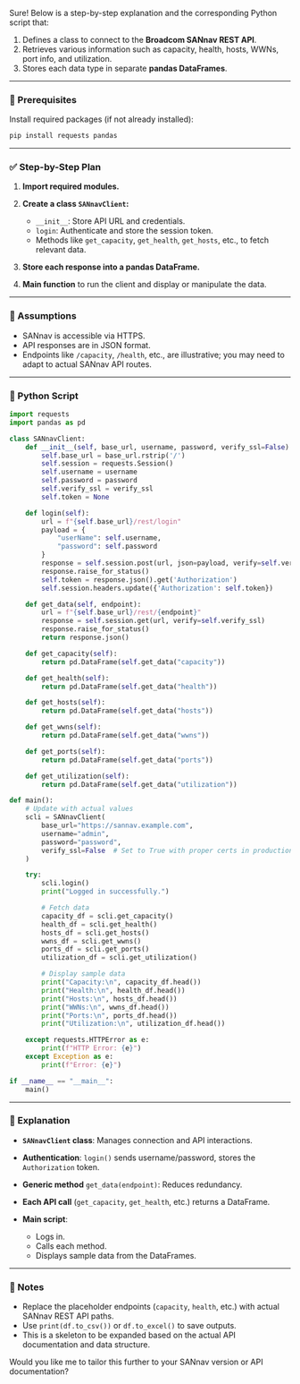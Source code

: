 Sure! Below is a step-by-step explanation and the corresponding Python script that:

1. Defines a class to connect to the **Broadcom SANnav REST API**.
2. Retrieves various information such as capacity, health, hosts, WWNs, port info, and utilization.
3. Stores each data type in separate **pandas DataFrames**.

---

### 📌 Prerequisites

Install required packages (if not already installed):

```bash
pip install requests pandas
```

---

### ✅ Step-by-Step Plan

1. **Import required modules.**
2. **Create a class `SANnavClient`:**

   * `__init__`: Store API URL and credentials.
   * `login`: Authenticate and store the session token.
   * Methods like `get_capacity`, `get_health`, `get_hosts`, etc., to fetch relevant data.
3. **Store each response into a pandas DataFrame.**
4. **Main function** to run the client and display or manipulate the data.

---

### 🧠 Assumptions

* SANnav is accessible via HTTPS.
* API responses are in JSON format.
* Endpoints like `/capacity`, `/health`, etc., are illustrative; you may need to adapt to actual SANnav API routes.

---

### 🧾 Python Script

```python
import requests
import pandas as pd

class SANnavClient:
    def __init__(self, base_url, username, password, verify_ssl=False):
        self.base_url = base_url.rstrip('/')
        self.session = requests.Session()
        self.username = username
        self.password = password
        self.verify_ssl = verify_ssl
        self.token = None

    def login(self):
        url = f"{self.base_url}/rest/login"
        payload = {
            "userName": self.username,
            "password": self.password
        }
        response = self.session.post(url, json=payload, verify=self.verify_ssl)
        response.raise_for_status()
        self.token = response.json().get('Authorization')
        self.session.headers.update({'Authorization': self.token})

    def get_data(self, endpoint):
        url = f"{self.base_url}/rest/{endpoint}"
        response = self.session.get(url, verify=self.verify_ssl)
        response.raise_for_status()
        return response.json()

    def get_capacity(self):
        return pd.DataFrame(self.get_data("capacity"))

    def get_health(self):
        return pd.DataFrame(self.get_data("health"))

    def get_hosts(self):
        return pd.DataFrame(self.get_data("hosts"))

    def get_wwns(self):
        return pd.DataFrame(self.get_data("wwns"))

    def get_ports(self):
        return pd.DataFrame(self.get_data("ports"))

    def get_utilization(self):
        return pd.DataFrame(self.get_data("utilization"))

def main():
    # Update with actual values
    scli = SANnavClient(
        base_url="https://sannav.example.com",
        username="admin",
        password="password",
        verify_ssl=False  # Set to True with proper certs in production
    )

    try:
        scli.login()
        print("Logged in successfully.")

        # Fetch data
        capacity_df = scli.get_capacity()
        health_df = scli.get_health()
        hosts_df = scli.get_hosts()
        wwns_df = scli.get_wwns()
        ports_df = scli.get_ports()
        utilization_df = scli.get_utilization()

        # Display sample data
        print("Capacity:\n", capacity_df.head())
        print("Health:\n", health_df.head())
        print("Hosts:\n", hosts_df.head())
        print("WWNs:\n", wwns_df.head())
        print("Ports:\n", ports_df.head())
        print("Utilization:\n", utilization_df.head())

    except requests.HTTPError as e:
        print(f"HTTP Error: {e}")
    except Exception as e:
        print(f"Error: {e}")

if __name__ == "__main__":
    main()
```

---

### 🧾 Explanation

* **`SANnavClient` class**: Manages connection and API interactions.
* **Authentication**: `login()` sends username/password, stores the `Authorization` token.
* **Generic method** `get_data(endpoint)`: Reduces redundancy.
* **Each API call** (`get_capacity`, `get_health`, etc.) returns a DataFrame.
* **Main script**:

  * Logs in.
  * Calls each method.
  * Displays sample data from the DataFrames.

---

### 📎 Notes

* Replace the placeholder endpoints (`capacity`, `health`, etc.) with actual SANnav REST API paths.
* Use `print(df.to_csv())` or `df.to_excel()` to save outputs.
* This is a skeleton to be expanded based on the actual API documentation and data structure.

Would you like me to tailor this further to your SANnav version or API documentation?
